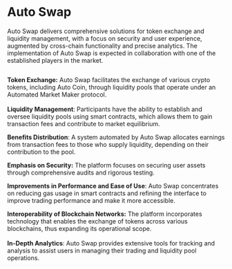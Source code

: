 # Auto Swap

Auto Swap delivers comprehensive solutions for token exchange and liquidity management, with a focus on security and user experience, augmented by cross-chain functionality and precise analytics. The implementation of Auto Swap is expected in collaboration with one of the established players in the market.&#x20;

<figure><img src="../../.gitbook/assets/DALL·E 2024-04-15 12.55.49 - AutoSwap De-Fi, a complex digital finance interface displayed on a futuristic screen. The interface features panels of glowing black and navy surround.webp" alt=""><figcaption></figcaption></figure>

**Token Exchange:** Auto Swap facilitates the exchange of various crypto tokens, including Auto Coin, through liquidity pools that operate under an Automated Market Maker protocol.\
\
**Liquidity Management**: Participants have the ability to establish and oversee liquidity pools using smart contracts, which allows them to gain transaction fees and contribute to market equilibrium.

**Benefits Distribution**: A system automated by Auto Swap allocates earnings from transaction fees to those who supply liquidity, depending on their contribution to the pool.

**Emphasis on Security:** The platform focuses on securing user assets through comprehensive audits and rigorous testing.

**Improvements in Performance and Ease of Use**: Auto Swap concentrates on reducing gas usage in smart contracts and refining the interface to improve trading performance and make it more accessible.

**Interoperability of Blockchain Networks:** The platform incorporates technology that enables the exchange of tokens across various blockchains, thus expanding its operational scope.\
\
**In-Depth Analytics**: Auto Swap provides extensive tools for tracking and analysis to assist users in managing their trading and liquidity pool operations.


